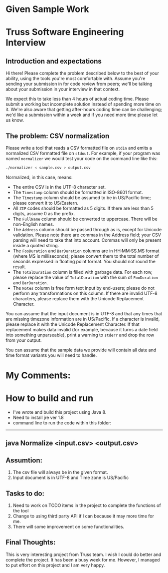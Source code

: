 # Given Sample Work

# Truss Software Engineering Interview

## Introduction and expectations

Hi there! Please complete the problem described below to the best of
your ability, using the tools you're most comfortable with. Assume
you're sending your submission in for code review from peers;
we'll be talking about your submission in your interview in that
context.

We expect this to take less than 4 hours of actual coding time. Please
submit a working but incomplete solution instead of spending more time
on it. We're also aware that getting after-hours coding time can be
challenging; we'd like a submission within a week and if you need more
time please let us know.


## The problem: CSV normalization

Please write a tool that reads a CSV formatted file on `stdin` and
emits a normalized CSV formatted file on `stdout`. For example, if
your program was named `normalizer` we would test your code on the
command line like this:

```sh
./normalizer < sample.csv > output.csv
```

Normalized, in this case, means:

* The entire CSV is in the UTF-8 character set.
* The `Timestamp` column should be formatted in ISO-8601 format.
* The `Timestamp` column should be assumed to be in US/Pacific time;
  please convert it to US/Eastern.
* All `ZIP` codes should be formatted as 5 digits. If there are less
  than 5 digits, assume 0 as the prefix.
* The `FullName` column should be converted to uppercase. There will be
  non-English names.
* The `Address` column should be passed through as is, except for
  Unicode validation. Please note there are commas in the Address
  field; your CSV parsing will need to take that into account. Commas
  will only be present inside a quoted string.
* The `FooDuration` and `BarDuration` columns are in HH:MM:SS.MS
  format (where MS is milliseconds); please convert them to the
  total number of seconds expressed in floating point format.
  You should not round the result.
* The `TotalDuration` column is filled with garbage data. For each
  row, please replace the value of `TotalDuration` with the sum of
  `FooDuration` and `BarDuration`.
* The `Notes` column is free form text input by end-users; please do
  not perform any transformations on this column. If there are invalid
  UTF-8 characters, please replace them with the Unicode Replacement
  Character.

You can assume that the input document is in UTF-8 and that any times
that are missing timezone information are in US/Pacific. If a
character is invalid, please replace it with the Unicode Replacement
Character. If that replacement makes data invalid (for example,
because it turns a date field into something unparseable), print a
warning to `stderr` and drop the row from your output.

You can assume that the sample data we provide will contain all date
and time format variants you will need to handle.

# My Comments:

# How to build and run
* I've wrote and build this project using Java 8.
* Need to install jre ver 1.8 
* command line to run the code within this folder:
----
java Normalize <input.csv> <output.csv>
----

## Assumtion:
 1. The csv file will always be in the given format.
 2. Input document is in UTF-8 and Time zone is US/Pacific
 
## Tasks to do:
1. Need to work on TODO items in the project to complete the functions of the tool
2. Change to using third party API if I can because it may more time for me.
3. There will some improvement on some functionalities.

## Final Thoughts:
This is very interesting project from Truss team. I wish I could do better and complete the project. It has been a busy week for me. However, I managed to put effort on this project and I am very happy. 
